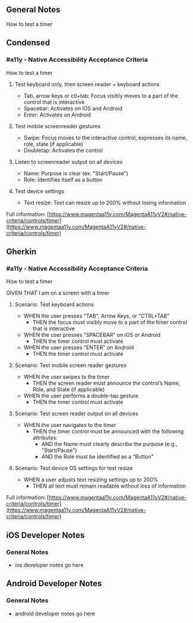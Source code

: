 ## General Notes

How to test a timer

## Condensed

### #a11y - Native Accessibility Acceptance Criteria

How to test a timer

1. Test keyboard only, then screen reader + keyboard actions

   - Tab, arrow keys or ctl+tab: Focus visibly moves to a part of the control that is interactive
   - Spacebar: Activates on iOS and Android
   - Enter: Activates on Android

2. Test mobile screenreader gestures

   - Swipe: Focus moves to the interactive control, expresses its name, role, state (if applicable)
   - Doubletap: Activates the control

3. Listen to screenreader output on all devices

   - Name: Purpose is clear (ex: "Start/Pause")
   - Role: Identifies itself as a button

4. Test device settings

   - Text resize: Text can resize up to 200% without losing information

Full information: [https://www.magentaa11y.com/MagentaA11yV2#/native-criteria/controls/timer](https://www.magentaa11y.com/MagentaA11yV2#/native-criteria/controls/timer)

## Gherkin

### #a11y - Native Accessibility Acceptance Criteria

How to test a timer

GIVEN THAT I am on a screen with a timer

1. Scenario: Test keyboard actions

   - WHEN the user presses "TAB", Arrow Keys, or "CTRL+TAB" 
      - THEN the focus must visibly move to a part of the timer control that is interactive 
   - WHEN the user presses "SPACEBAR" on iOS or Android 
      - THEN the timer control must activate 
   - WHEN the user presses "ENTER" on Android 
      - THEN the timer control must activate 

2. Scenario: Test mobile screen reader gestures

   - WHEN the user swipes to the timer 
      - THEN the screen reader must announce the control’s Name, Role, and State (if applicable) 
   - WHEN the user performs a double-tap gesture 
      - THEN the timer control must activate 

3. Scenario: Test screen reader output on all devices

   - WHEN the user navigates to the timer 
      - THEN the timer control must be announced with the following attributes: 
         - AND the Name must clearly describe the purpose (e.g., "Start/Pause") 
         - AND the Role must be identified as a "Button" 

4. Scenario: Test device OS settings for text resize

   - WHEN a user adjusts text resizing settings up to 200% 
      - THEN all text must remain readable without loss of information

Full information: [https://www.magentaa11y.com/MagentaA11yV2#/native-criteria/controls/timer](https://www.magentaa11y.com/MagentaA11yV2#/native-criteria/controls/timer)

## iOS Developer Notes
### General Notes
- ios developer notes go here

## Android Developer Notes
### General Notes
- android developer notes go here
